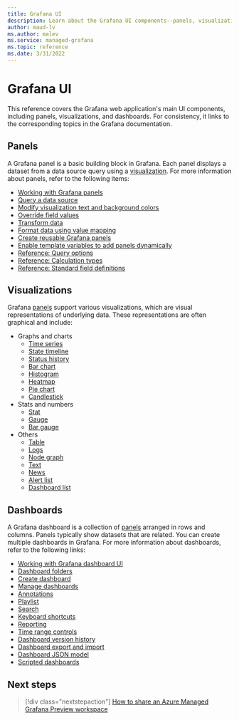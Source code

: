 ```yaml
---
title: Grafana UI 
description: Learn about the Grafana UI components--panels, visualizations and dashboards.
author: maud-lv 
ms.author: malev 
ms.service: managed-grafana 
ms.topic: reference
ms.date: 3/31/2022 
--- 
```


# Grafana UI

This reference covers the Grafana web application's main UI components, including panels, visualizations, and dashboards. For consistency, it links to the corresponding topics in the Grafana documentation.

## Panels

A Grafana panel is a basic building block in Grafana. Each panel displays a dataset from a data source query using a [visualization](#visualizations). For more information about panels, refer to the following items:

* [Working with Grafana panels](https://grafana.com/docs/grafana/latest/panels/working-with-panels/)
* [Query a data source](https://grafana.com/docs/grafana/latest/panels/query-a-data-source/)
* [Modify visualization text and background colors](https://grafana.com/docs/grafana/latest/panels/specify-thresholds/)
* [Override field values](https://grafana.com/docs/grafana/latest/panels/override-field-values/)
* [Transform data](https://grafana.com/docs/grafana/latest/panels/transform-data/)
* [Format data using value mapping](https://grafana.com/docs/grafana/latest/panels/format-data/)
* [Create reusable Grafana panels](https://grafana.com/docs/grafana/latest/panels/library-panels/)
* [Enable template variables to add panels dynamically](https://grafana.com/docs/grafana/latest/panels/add-panels-dynamically/)
* [Reference: Query options](https://grafana.com/docs/grafana/latest/panels/reference-query-options/)
* [Reference: Calculation types](https://grafana.com/docs/grafana/latest/panels/reference-calculation-types/)
* [Reference: Standard field definitions](https://grafana.com/docs/grafana/latest/panels/reference-standard-field-definitions/)

## Visualizations

Grafana [panels](#panels) support various visualizations, which are visual representations of underlying data. These representations are often graphical and include:

* Graphs and charts
  * [Time series](https://grafana.com/docs/grafana/latest/visualizations/time-series/)
  * [State timeline](https://grafana.com/docs/grafana/latest/visualizations/state-timeline/)
  * [Status history](https://grafana.com/docs/grafana/latest/visualizations/status-history/)
  * [Bar chart](https://grafana.com/docs/grafana/latest/visualizations/bar-chart/)
  * [Histogram](https://grafana.com/docs/grafana/latest/visualizations/histogram/)
  * [Heatmap](https://grafana.com/docs/grafana/latest/visualizations/heatmap/)
  * [Pie chart](https://grafana.com/docs/grafana/latest/visualizations/pie-chart-panel/)
  * [Candlestick](https://grafana.com/docs/grafana/latest/visualizations/candlestick/)
* Stats and numbers
  * [Stat](https://grafana.com/docs/grafana/latest/visualizations/stat-panel/)
  * [Gauge](https://grafana.com/docs/grafana/latest/visualizations/gauge-panel/)
  * [Bar gauge](https://grafana.com/docs/grafana/latest/visualizations/bar-gauge-panel/)
* Others
  * [Table](https://grafana.com/docs/grafana/latest/visualizations/table/)
  * [Logs](https://grafana.com/docs/grafana/latest/visualizations/logs-panel/)
  * [Node graph](https://grafana.com/docs/grafana/latest/visualizations/node-graph/)
  * [Text](https://grafana.com/docs/grafana/latest/visualizations/text-panel/)
  * [News](https://grafana.com/docs/grafana/latest/visualizations/news-panel/)
  * [Alert list](https://grafana.com/docs/grafana/latest/visualizations/alert-list-panel/)
  * [Dashboard list](https://grafana.com/docs/grafana/latest/visualizations/dashboard-list-panel/)

## Dashboards

A Grafana dashboard is a collection of [panels](#panels) arranged in rows and columns. Panels typically show datasets that are related. You can create multiple dashboards in Grafana. For more information about dashboards, refer to the following links:

* [Working with Grafana dashboard UI](https://grafana.com/docs/grafana/latest/dashboards/dashboard-ui/)
* [Dashboard folders](https://grafana.com/docs/grafana/latest/dashboards/)
* [Create dashboard](https://grafana.com/docs/grafana/latest/dashboards/dashboard-create/)
* [Manage dashboards](https://grafana.com/docs/grafana/latest/dashboards/dashboard-manage/)
* [Annotations](https://grafana.com/docs/grafana/latest/dashboards/annotations/)
* [Playlist](https://grafana.com/docs/grafana/latest/dashboards/playlist/)
* [Search](https://grafana.com/docs/grafana/latest/dashboards/search/)
* [Keyboard shortcuts](https://grafana.com/docs/grafana/latest/dashboards/shortcuts/)
* [Reporting](https://grafana.com/docs/grafana/latest/dashboards/reporting/)
* [Time range controls](https://grafana.com/docs/grafana/latest/dashboards/time-range-controls/)
* [Dashboard version history](https://grafana.com/docs/grafana/latest/dashboards/)
* [Dashboard export and import](https://grafana.com/docs/grafana/latest/dashboards/export-import/)
* [Dashboard JSON model](https://grafana.com/docs/grafana/latest/dashboards/json-model/)
* [Scripted dashboards](https://grafana.com/docs/grafana/latest/dashboards/scripted-dashboards/)

## Next steps

> [!div class="nextstepaction"]
> [How to share an Azure Managed Grafana Preview workspace](./how-to-share-grafana-workspace.md)
